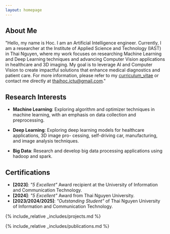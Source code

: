 ```yaml
---
layout: homepage
---
```


## About Me

"Hello, my name is Hoc. I am an Artificial Intelligence engineer. Currently, I am a researcher at the Institute of Applied Science and Technology (IAST) in Thai Nguyen, where my work focuses on researching Machine Learning and Deep Learning techniques and advancing Computer Vision applications in healthcare and 3D imaging. My goal is to leverage AI and Computer Vision to create impactful solutions that enhance medical diagnostics and patient care. For more information, please refer to my [curriculum_vitae](https://) or contact me directly at [thaihoc.ictu@gmail.com](mailto:thaihoc.ictu@gmail.com)."

## Research Interests

* **Machine Learning**: Exploring algorithm and optimizer techniques in machine learning, with an emphasis on data collection and preprocessing.

* **Deep Learning**: Exploring deep learning models for healthcare applications, 3D image pro-
cessing, self-driving car, manufacturing, and image analysis techniques.

* **Big Data**: Research and develop big data processing applications using hadoop and spark.

## Certifications

* **[2023]**: *"5 Excellent"* Award recipient at the University of Information and Communication Technology.
* **[2024]**: *"5 Excellent"* Award from Thai Nguyen University.
* **[2023/2024/2025]**: *"Outstanding Student"* of Thai Nguyen University of Information and Communication Technology.

{% include_relative _includes/projects.md %}

{% include_relative _includes/publications.md %}
